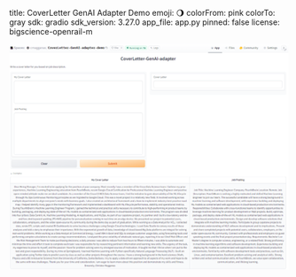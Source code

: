 title: CoverLetter GenAI Adapter Demo
emoji: 🌖
colorFrom: pink
colorTo: gray
sdk: gradio
sdk_version: 3.27.0
app_file: app.py
pinned: false
license: bigscience-openrail-m

![HuggingFace Space Demo Screenshot](CoverLetter-GenAI-adapter.png)
